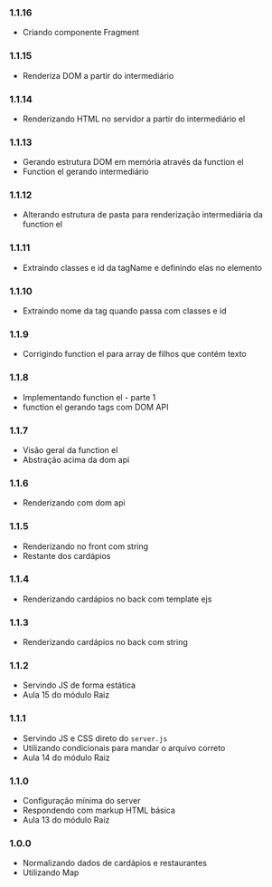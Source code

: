 ### 1.1.16
  * Criando componente Fragment

### 1.1.15
  * Renderiza DOM a partir do intermediário
### 1.1.14
  * Renderizando HTML no servidor a partir do intermediário el
### 1.1.13
  * Gerando estrutura DOM em memória através da function el
  * Function el gerando intermediário
### 1.1.12
  * Alterando estrutura de pasta para renderização intermediária da function el

### 1.1.11
  * Extraindo classes e id da tagName e definindo elas no elemento
### 1.1.10
  * Extraindo nome da tag quando passa com classes e id
### 1.1.9
  * Corrigindo function el para array de filhos que contém texto 
### 1.1.8
  * Implementando function el - parte 1
  * function el gerando tags com DOM API
### 1.1.7
  * Visão geral da function el
  * Abstração acima da dom api
### 1.1.6
  * Renderizando com dom api
### 1.1.5
  * Renderizando no front com string
  * Restante dos cardápios
### 1.1.4
  * Renderizando cardápios no back com template ejs

### 1.1.3
  * Renderizando cardápios no back com string
### 1.1.2
  * Servindo JS de forma estática
  * Aula 15 do módulo Raiz
### 1.1.1
  * Servindo JS e CSS direto do `server.js`
  * Utilizando condicionais para mandar o arquivo correto
  * Aula 14 do módulo Raiz
### 1.1.0
  * Configuração mínima do server
  * Respondendo com markup HTML básica
  * Aula 13 do módulo Raiz

### 1.0.0
  * Normalizando dados de cardápios e restaurantes
  * Utilizando Map